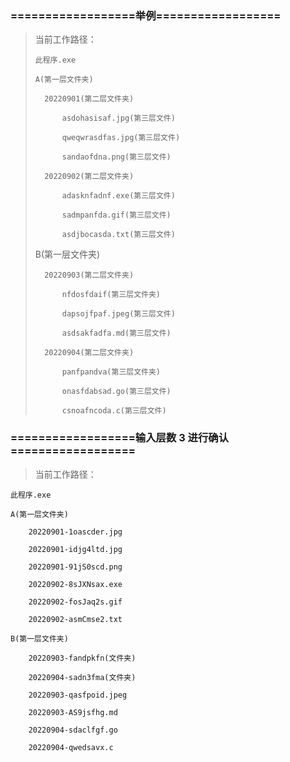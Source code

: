 ### ==================举例==================

> 当前工作路径：
> 
>	  此程序.exe
>
>	  A(第一层文件夹)
>
>		20220901(第二层文件夹)
>
>			asdohasisaf.jpg(第三层文件)
>
>			qweqwrasdfas.jpg(第三层文件)
>
>			sandaofdna.png(第三层文件)
>
>		20220902(第二层文件夹)
>
>			adasknfadnf.exe(第三层文件)
>
>			sadmpanfda.gif(第三层文件)
>
>			asdjbocasda.txt(第三层文件)
>
>	B(第一层文件夹)
>
>		20220903(第二层文件夹)
>
>			nfdosfdaif(第三层文件夹)
>
>			dapsojfpaf.jpeg(第三层文件)
>
>			asdsakfadfa.md(第三层文件)
>
>		20220904(第二层文件夹)
>
>			panfpandva(第三层文件夹)
>
>			onasfdabsad.go(第三层文件)
>
>			csnoafncoda.c(第三层文件)


### ==================输入层数 3 进行确认==================

> 当前工作路径：
> 
	此程序.exe

	A(第一层文件夹)

		20220901-1oascder.jpg

		20220901-idjg4ltd.jpg

		20220901-91jS0scd.png

		20220902-8sJXNsax.exe

		20220902-fosJaq2s.gif

		20220902-asmCmse2.txt

	B(第一层文件夹)

		20220903-fandpkfn(文件夹)

		20220904-sadn3fma(文件夹)

		20220903-qasfpoid.jpeg

		20220903-AS9jsfhg.md

		20220904-sdaclfgf.go

		20220904-qwedsavx.c
